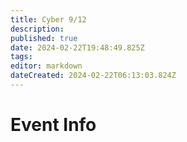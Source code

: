```yaml
---
title: Cyber 9/12
description: 
published: true
date: 2024-02-22T19:48:49.825Z
tags: 
editor: markdown
dateCreated: 2024-02-22T06:13:03.824Z
---
```


# Event Info


